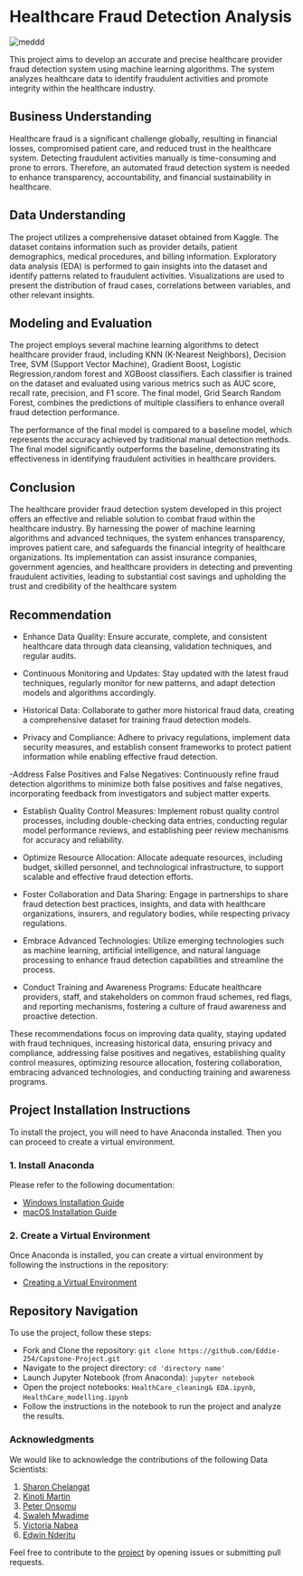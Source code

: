 # Healthcare Fraud Detection Analysis
![meddd](https://github.com/Eddie-254/Capstone-Project/assets/40391537/a8cefee7-d0e0-4f11-a6e9-8ee7cc0c6e6a)

This project aims to develop an accurate and precise healthcare provider fraud detection system using machine learning algorithms. The system analyzes healthcare data to identify fraudulent activities and promote integrity within the healthcare industry.



## Business Understanding

Healthcare fraud is a significant challenge globally, resulting in financial losses, compromised patient care, and reduced trust in the healthcare system. Detecting fraudulent activities manually is time-consuming and prone to errors. Therefore, an automated fraud detection system is needed to enhance transparency, accountability, and financial sustainability in healthcare.

## Data Understanding

The project utilizes a comprehensive dataset obtained from Kaggle. The dataset contains information such as provider details, patient demographics, medical procedures, and billing information. Exploratory data analysis (EDA) is performed to gain insights into the dataset and identify patterns related to fraudulent activities. Visualizations are used to present the distribution of fraud cases, correlations between variables, and other relevant insights.

## Modeling and Evaluation

The project employs several machine learning algorithms to detect healthcare provider fraud, including KNN (K-Nearest Neighbors), Decision Tree, SVM (Support Vector Machine), Gradient Boost, Logistic Regression,random forest and XGBoost classifiers. Each classifier is trained on the dataset and evaluated using various metrics such as AUC score, recall rate, precision, and F1 score. The final model, Grid Search Random Forest, combines the predictions of multiple classifiers to enhance overall fraud detection performance.

The performance of the final model is compared to a baseline model, which represents the accuracy achieved by traditional manual detection methods. The final model significantly outperforms the baseline, demonstrating its effectiveness in identifying fraudulent activities in healthcare providers.

## Conclusion

The healthcare provider fraud detection system developed in this project offers an effective and reliable solution to combat fraud within the healthcare industry. By harnessing the power of machine learning algorithms and advanced techniques, the system enhances transparency, improves patient care, and safeguards the financial integrity of healthcare organizations. Its implementation can assist insurance companies, government agencies, and healthcare providers in detecting and preventing fraudulent activities, leading to substantial cost savings and upholding the trust and credibility of the healthcare system

## Recommendation
- Enhance Data Quality: Ensure accurate, complete, and consistent healthcare data through data cleansing, validation techniques, and regular audits.

- Continuous Monitoring and Updates: Stay updated with the latest fraud techniques, regularly monitor for new patterns, and adapt detection models and algorithms accordingly.

- Historical Data: Collaborate to gather more historical fraud data, creating a comprehensive dataset for training fraud detection models.

- Privacy and Compliance: Adhere to privacy regulations, implement data security measures, and establish consent frameworks to protect patient information while enabling effective fraud detection.

-Address False Positives and False Negatives: Continuously refine fraud detection algorithms to minimize both false positives and false negatives, incorporating feedback from investigators and subject matter experts.

- Establish Quality Control Measures: Implement robust quality control processes, including double-checking data entries, conducting regular model performance reviews, and establishing peer review mechanisms for accuracy and reliability.

- Optimize Resource Allocation: Allocate adequate resources, including budget, skilled personnel, and technological infrastructure, to support scalable and effective fraud detection efforts.

- Foster Collaboration and Data Sharing: Engage in partnerships to share fraud detection best practices, insights, and data with healthcare organizations, insurers, and regulatory bodies, while respecting privacy regulations.

- Embrace Advanced Technologies: Utilize emerging technologies such as machine learning, artificial intelligence, and natural language processing to enhance fraud detection capabilities and streamline the process.

- Conduct Training and Awareness Programs: Educate healthcare providers, staff, and stakeholders on common fraud schemes, red flags, and reporting mechanisms, fostering a culture of fraud awareness and proactive detection.

These recommendations focus on improving data quality, staying updated with fraud techniques, increasing historical data, ensuring privacy and compliance, addressing false positives and negatives, establishing quality control measures, optimizing resource allocation, fostering collaboration, embracing advanced technologies, and conducting training and awareness programs.



## Project Installation Instructions

To install the project, you will need to have Anaconda installed. Then you can proceed to create a virtual environment.

### 1. Install Anaconda

Please refer to the following documentation:
- [Windows Installation Guide](https://github.com/learn-co-curriculum/dsc-data-science-env-windows-installation.git)
- [macOS Installation Guide](https://github.com/learn-co-curriculum/dsc-data-science-env-mac-installation.git)

### 2. Create a Virtual Environment

Once Anaconda is installed, you can create a virtual environment by following the instructions in the repository:
- [Creating a Virtual Environment](https://github.com/learn-co-curriculum/dsc-data-science-env-config.git)

## Repository Navigation

To use the project, follow these steps:
- Fork and Clone the repository: `git clone https://github.com/Eddie-254/Capstone-Project.git`
- Navigate to the project directory: `cd 'directory name'`
- Launch Jupyter Notebook (from Anaconda): `jupyter notebook`
- Open the project notebooks: `HealthCare_cleaning& EDA.ipynb`, `HealthCare_modelling.ipynb`
- Follow the instructions in the notebook to run the project and analyze the results.

### Acknowledgments

We would like to acknowledge the contributions of the following Data Scientists:
1. [Sharon Chelangat](https://github.com/Chelangat-sharon)
2. [Kinoti Martin](https://github.com/kinoti-m-martin)
3. [Peter Onsomu](https://github.com/pkonsomu2020)
4. [Swaleh Mwadime](https://github.com/swalehmwadime)
5. [Victoria Nabea](https://github.com/VikkieN)
6. [Edwin Nderitu](https://github.com/Eddie-254)

Feel free to contribute to the [project](https://github.com/Eddie-254/Capstone-Project.git) by opening issues or submitting pull requests.
